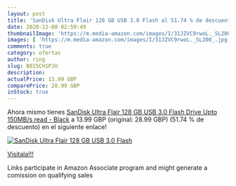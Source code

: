 ```yaml
---
layout: post
title: 'SanDisk Ultra Flair 128 GB USB 3.0 Flash al 51.74 % de descuento'
date: 2020-12-08 02:59:49
thumbnailImage: 'https://m.media-amazon.com/images/I/31JZVC9rwoL._SL200_.jpg'
images: [ 'https://m.media-amazon.com/images/I/31JZVC9rwoL._SL200_.jpg' ]
comments: true
category: ofertas
author: ring
slug: B015CH1PJU
description:
actualPrice: 13.99 GBP
comparePrice: 28.99 GBP
inStock: true
---
```


Ahora mismo tienes [SanDisk Ultra Flair 128 GB USB 3.0 Flash Drive  Upto 150MB/s read - Black](https://www.amazon.co.uk/dp/B015CH1PJU/?tag=tolees0a-21) a 13.99 GBP (original: 28.99 GBP) (51.74 %  de descuento) en el siguiente enlace!

[![SanDisk Ultra Flair 128 GB USB 3.0 Flash](https://m.media-amazon.com/images/I/31JZVC9rwoL._SL200_.jpg)](https://www.amazon.co.uk/dp/B015CH1PJU/?tag=tolees0a-21)

[Visítala!!!](https://www.amazon.co.uk/dp/B015CH1PJU/?tag=tolees0a-21)

Links participate in Amazon Associate program and might generate a comission on qualifying sales
